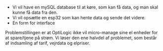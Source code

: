 - Vi vil have en mySQL database til at køre, som kan få data, og man skal kunne få data fra den.
- Vi vil opsætte en esp32 som kan hente data og sende det videre.
- En form for interface

Problemstillingen er at OptiLogic ikke vil micro-manage sine el enheder for at spare/tjene på strøm. Vi løser den ene halvdel af problemet, som består af indsamling af tarif, vejrdata og elpriser. 
